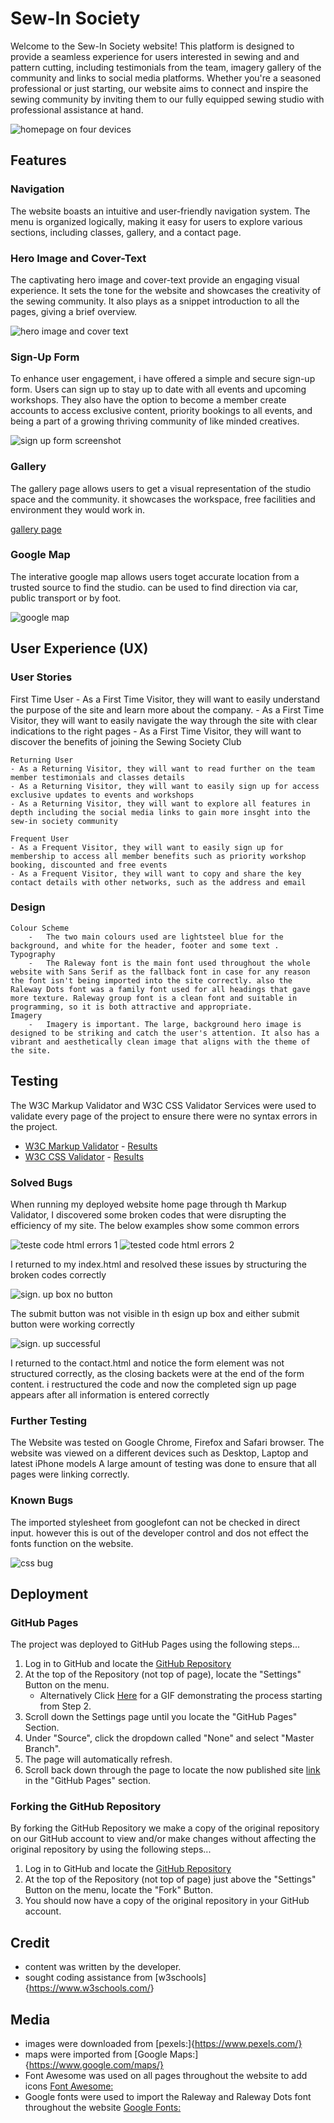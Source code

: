 # Sew-In Society

Welcome to the Sew-In Society website! This platform is designed to provide a seamless experience for users interested in sewing and and pattern cutting, including testimonials from the team, imagery gallery of the community and links to social media platforms. Whether you're a seasoned professional or just starting, our website aims to connect and inspire the sewing community by inviting them to our fully equipped sewing studio with professional assistance at hand.

![homepage on four devices](documentation/feature_1.png)

## Features

### Navigation

The website boasts an intuitive and user-friendly navigation system. The menu is organized logically, making it easy for users to explore various sections, including classes, gallery, and a contact page.

### Hero Image and Cover-Text

The captivating hero image and cover-text provide an engaging visual experience. It sets the tone for the website and showcases the creativity of the sewing community. It also plays as a snippet introduction to all the pages, giving a brief overview.

![hero image and cover text](documentation/feature_4.png)

### Sign-Up Form

To enhance user engagement, i have offered a simple and secure sign-up form. Users can sign up to stay up to date with all events and upcoming workshops. They also have the option to become a member create accounts to access exclusive content, priority bookings to all events, and being a part of a growing thriving community of like minded creatives.

![sign up form screenshot](documentation/feature_2.png)

### Gallery

The gallery page allows users to get a visual representation of the studio space and the community. it showcases the workspace, free facilities and environment they would work in.

[gallery page](documentation/feature_5.png)

### Google Map

The interative google map allows users toget accurate location from a trusted source to find the studio. can be used to find direction via car, public transport or by foot.

![google map](documentation/feature_3.png)

## User Experience (UX)

### User Stories

First Time User - As a First Time Visitor, they will want to easily understand the purpose of the site and learn more about the company. - As a First Time Visitor, they will want to easily navigate the way through the site with clear indications to the right pages - As a First Time Visitor, they will want to discover the benefits of joining the Sewing Society Club

    Returning User
    - As a Returning Visitor, they will want to read further on the team member testimonials and classes details
    - As a Returning Visitor, they will want to easily sign up for access exclusive updates to events and workshops
    - As a Returning Visitor, they will want to explore all features in depth including the social media links to gain more insght into the sew-in society community

    Frequent User
    - As a Frequent Visitor, they will want to easily sign up for membership to access all member benefits such as priority workshop booking, discounted and free events
    - As a Frequent Visitor, they will want to copy and share the key contact details with other networks, such as the address and email

### Design

    Colour Scheme
        -   The two main colours used are lightsteel blue for the background, and white for the header, footer and some text .
    Typography
        -   The Raleway font is the main font used throughout the whole website with Sans Serif as the fallback font in case for any reason the font isn't being imported into the site correctly. also the Raleway Dots font was a family font used for all headings that gave more texture. Raleway group font is a clean font and suitable in programming, so it is both attractive and appropriate.
    Imagery
        -   Imagery is important. The large, background hero image is designed to be striking and catch the user's attention. It also has a vibrant and aesthetically clean image that aligns with the theme of the site.

## Testing

The W3C Markup Validator and W3C CSS Validator Services were used to validate every page of the project to ensure there were no syntax errors in the project.

- [W3C Markup Validator](https://jigsaw.w3.org/css-validator/#validate_by_input) - [Results](https://github.com/)
- [W3C CSS Validator](https://jigsaw.w3.org/css-validator/#validate_by_input) - [Results](https://github.com/)

### Solved Bugs

When running my deployed website home page through th Markup Validator, I discovered some broken codes that were disrupting the efficiency of my site. The below examples show some common errors

![teste code html errors 1](documentation/feature_6.png)
![tested code html errors 2 ](documentation/feature_7.png)

I returned to my index.html and resolved these issues by structuring the broken codes correctly

![sign. up box no button](documentation/feature_8.png)

The submit button was not visible in th esign up box and either submit button were working correctly

![sign. up successful](documentation/feature_9.png)

I returned to the contact.html and notice the form element was not structured correctly, as the closing backets were at the end of the form content. i restructured the code and now the completed sign up page appears after all information is entered correctly

### Further Testing

The Website was tested on Google Chrome, Firefox and Safari browser.
The website was viewed on a different devices such as Desktop, Laptop and latest iPhone models
A large amount of testing was done to ensure that all pages were linking correctly.

### Known Bugs

The imported stylesheet from googlefont can not be checked in direct input. however this is out of the developer control and dos not effect the fonts function on the website.

![css bug](documentation/css_1.png)

## Deployment

### GitHub Pages

The project was deployed to GitHub Pages using the following steps...

1. Log in to GitHub and locate the [GitHub Repository](https://github.com/)
2. At the top of the Repository (not top of page), locate the "Settings" Button on the menu.
   - Alternatively Click [Here](https://raw.githubusercontent.com/) for a GIF demonstrating the process starting from Step 2.
3. Scroll down the Settings page until you locate the "GitHub Pages" Section.
4. Under "Source", click the dropdown called "None" and select "Master Branch".
5. The page will automatically refresh.
6. Scroll back down through the page to locate the now published site [link](https://github.com) in the "GitHub Pages" section.

### Forking the GitHub Repository

By forking the GitHub Repository we make a copy of the original repository on our GitHub account to view and/or make changes without affecting the original repository by using the following steps...

1. Log in to GitHub and locate the [GitHub Repository](https://github.com/)
2. At the top of the Repository (not top of page) just above the "Settings" Button on the menu, locate the "Fork" Button.
3. You should now have a copy of the original repository in your GitHub account.

## Credit

- content was written by the developer.
- sought coding assistance from [w3schools]{<https://www.w3schools.com/>}

## Media

- images were downloaded from [pexels:]{https://www.pexels.com/}
- maps were imported from [Google Maps:]{https://www.google.com/maps/}
- Font Awesome was used on all pages throughout the website to add icons [Font Awesome:](https://fontawesome.com/)
- Google fonts were used to import the Raleway and Raleway Dots font throughout the website [Google Fonts:](https://fonts.google.com/)
